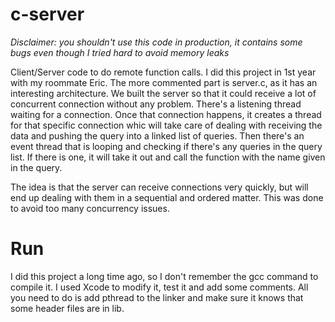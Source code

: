 c-server
========
_Disclaimer: you shouldn't use this code in production, it contains some bugs even though I tried hard to avoid memory leaks_

Client/Server code to do remote function calls. I did this project in 1st year with my roommate Eric. The more commented part is server.c, as it has an interesting architecture.
We built the server so that it could receive a lot of concurrent connection without any problem. There's a listening thread waiting for a connection. Once that connection happens, it creates a thread for that specific connection whic will take care of dealing with receiving the data and pushing the query into a linked list of queries. Then there's an event thread that is looping and checking if there's any queries in the query list. If there is one, it will take it out and call the function with the name given in the query.

The idea is that the server can receive connections very quickly, but will end up dealing with them in a sequential and ordered matter. This was done to avoid too many concurrency issues.

# Run
I did this project a long time ago, so I don't remember the gcc command to compile it. I used Xcode to modify it, test it and add some comments.
All you need to do is add pthread to the linker and make sure it knows that some header files are in lib.
